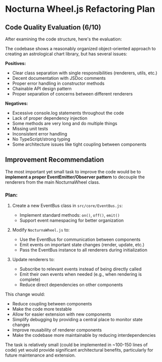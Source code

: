 # Nocturna Wheel.js Refactoring Plan

## Code Quality Evaluation (6/10)

After examining the code structure, here's the evaluation:

The codebase shows a reasonably organized object-oriented approach to creating an astrological chart library, but has several issues:

**Positives:**
- Clear class separation with single responsibilities (renderers, utils, etc.)
- Decent documentation with JSDoc comments
- Proper error handling in constructor methods
- Chainable API design pattern
- Proper separation of concerns between different renderers

**Negatives:**
- Excessive console.log statements throughout the code
- Lack of proper dependency injection
- Some methods are very long and do multiple things
- Missing unit tests
- Inconsistent error handling
- No TypeScript/strong typing
- Some architecture issues like tight coupling between components

## Improvement Recommendation

The most important yet small task to improve the code would be to **implement a proper EventEmitter/Observer pattern** to decouple the renderers from the main NocturnaWheel class.

### Plan:

1. Create a new EventBus class in `src/core/EventBus.js`:
   - Implement standard methods: `on()`, `off()`, `emit()`
   - Support event namespacing for better organization

2. Modify `NocturnaWheel.js` to:
   - Use the EventBus for communication between components
   - Emit events on important state changes (render, update, etc.)
   - Pass the EventBus instance to all renderers during initialization

3. Update renderers to:
   - Subscribe to relevant events instead of being directly called
   - Emit their own events when needed (e.g., when rendering is complete)
   - Reduce direct dependencies on other components

This change would:
- Reduce coupling between components
- Make the code more testable
- Allow for easier extension with new components
- Simplify debugging by providing a central place to monitor state changes
- Improve reusability of renderer components
- Make the codebase more maintainable by reducing interdependencies

The task is relatively small (could be implemented in ~100-150 lines of code) yet would provide significant architectural benefits, particularly for future maintenance and extension. 